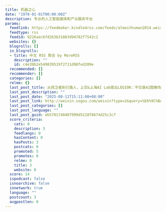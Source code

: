 ```yaml
---
title: 机器之心
date: "1970-01-01T00:00:00Z"
description: 专业的人工智能媒体和产业服务平台
params:
  feedlink: https://feedmaker.kindle4rss.com/feeds/almosthuman2014.weixin.xml
  feedtype: rss
  feedid: 9226aec6fd2b3b31883d94782f7542c2
  websites: {}
  blogrolls: []
  in_blogrolls:
  - title: 中文 RSS 聚合 by MoreRSS
    description: ""
    id: c4e30b2e549839519f2711d98fed209e
  recommended: []
  recommender: []
  categories: []
  relme: {}
  last_post_title: 从捍卫者到引路人，上交&上海AI Lab提出LEGION：不仅是AI图像伪造克星，还能反哺生成模型进化？
  last_post_description: ""
  last_post_date: "2025-08-11T15:11:00+08:00"
  last_post_link: http://weixin.sogou.com/weixin?type=2&query=%E6%9C%BA%E5%99%A8%E4%B9%8B%E5%BF%83+%E4%BB%8E%E6%8D%8D%E5%8D%AB%E8%80%85%E5%88%B0%E5%BC%95%E8%B7%AF%E4%BA%BA%EF%BC%8C%E4%B8%8A%E4%BA%A4%26%E4%B8%8A%E6%B5%B7AI%20Lab%E6%8F%90%E5%87%BALEGION%EF%BC%9A%E4%B8%8D%E4%BB%85%E6%98%AFAI%E5%9B%BE%E5%83%8F%E4%BC%AA%E9%80%A0%E5%85%8B%E6%98%9F%EF%BC%8C%E8%BF%98%E8%83%BD%E5%8F%8D%E5%93%BA%E7%94%9F%E6%88%90%E6%A8%A1%E5%9E%8B%E8%BF%9B%E5%8C%96%EF%BC%9F
  last_post_categories: []
  last_post_language: ""
  last_post_guid: eb5701748407999d5218f8674d25c3c7
  score_criteria:
    cats: 0
    description: 3
    feedlangs: 0
    hasContent: 0
    hasPosts: 3
    postcats: 0
    promoted: 5
    promotes: 0
    relme: 0
    title: 3
    website: 0
  score: 14
  ispodcast: false
  isnoarchive: false
  innetwork: true
  language: ""
  postcount: 3
  avgpostlen: 0
---
```

